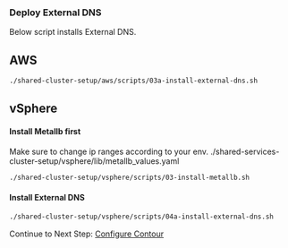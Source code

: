 
### Deploy External DNS
Below script installs External DNS.

## AWS

```bash
./shared-cluster-setup/aws/scripts/03a-install-external-dns.sh
```

## vSphere

#### Install Metallb first

Make sure to change ip ranges according to your env. 
./shared-services-cluster-setup/vsphere/lib/metallb_values.yaml 

```bash
./shared-cluster-setup/vsphere/scripts/03-install-metallb.sh
```
#### Install External DNS

```bash
./shared-cluster-setup/vsphere/scripts/04a-install-external-dns.sh
```
Continue to Next Step: [Configure Contour](04_configure_contour.md)
